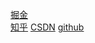 [掘金](https://juejin.im/post/5a7488255188257a6a78a0e7)  
[知乎](https://zhuanlan.zhihu.com/p/33547153)
[CSDN](http://blog.csdn.net/ngaiwe/article/details/79244256)
[github](www.ngaiwe.com)  